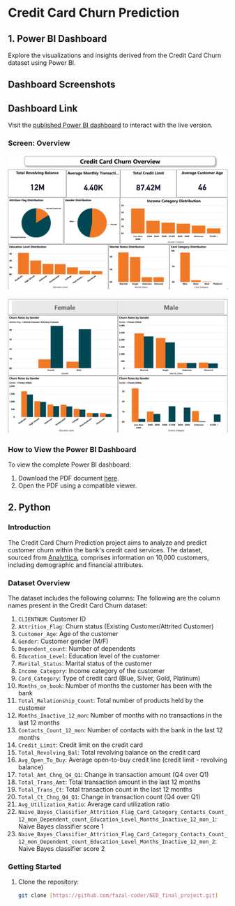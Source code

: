 # Credit Card Churn Prediction

## 1. Power BI Dashboard

Explore the visualizations and insights derived from the Credit Card Churn dataset using Power BI.

## Dashboard Screenshots

## Dashboard Link

Visit the [published Power BI dashboard](https://app.powerbi.com/links/q40DMSCHhS?ctid=cc9971dc-be22-40f0-9825-3f01fb8995d2&pbi_source=linkShare) to interact with the live version.

### Screen: Overview

![Overview](images/final_bi_last_page-0001.jpg)

![Overview](images/final_bi_last_page-0002.jpg)

### How to View the Power BI Dashboard

To view the complete Power BI dashboard:

1. Download the PDF document [here](images/final_bi_last.pdf).
2. Open the PDF using a compatible viewer.

## 2. Python

### Introduction

The Credit Card Churn Prediction project aims to analyze and predict customer churn within the bank's credit card services. The dataset, sourced from [Analyttica](https://leaps.analyttica.com/home), comprises information on 10,000 customers, including demographic and financial attributes.

### Dataset Overview

The dataset includes the following columns:
The following are the column names present in the Credit Card Churn dataset:

1. `CLIENTNUM`: Customer ID
2. `Attrition_Flag`: Churn status (Existing Customer/Attrited Customer)
3. `Customer_Age`: Age of the customer
4. `Gender`: Customer gender (M/F)
5. `Dependent_count`: Number of dependents
6. `Education_Level`: Education level of the customer
7. `Marital_Status`: Marital status of the customer
8. `Income_Category`: Income category of the customer
9. `Card_Category`: Type of credit card (Blue, Silver, Gold, Platinum)
10. `Months_on_book`: Number of months the customer has been with the bank
11. `Total_Relationship_Count`: Total number of products held by the customer
12. `Months_Inactive_12_mon`: Number of months with no transactions in the last 12 months
13. `Contacts_Count_12_mon`: Number of contacts with the bank in the last 12 months
14. `Credit_Limit`: Credit limit on the credit card
15. `Total_Revolving_Bal`: Total revolving balance on the credit card
16. `Avg_Open_To_Buy`: Average open-to-buy credit line (credit limit - revolving balance)
17. `Total_Amt_Chng_Q4_Q1`: Change in transaction amount (Q4 over Q1)
18. `Total_Trans_Amt`: Total transaction amount in the last 12 months
19. `Total_Trans_Ct`: Total transaction count in the last 12 months
20. `Total_Ct_Chng_Q4_Q1`: Change in transaction count (Q4 over Q1)
21. `Avg_Utilization_Ratio`: Average card utilization ratio
22. `Naive_Bayes_Classifier_Attrition_Flag_Card_Category_Contacts_Count_12_mon_Dependent_count_Education_Level_Months_Inactive_12_mon_1`: Naive Bayes classifier score 1
23. `Naive_Bayes_Classifier_Attrition_Flag_Card_Category_Contacts_Count_12_mon_Dependent_count_Education_Level_Months_Inactive_12_mon_2`: Naive Bayes classifier score 2


### Getting Started

1. Clone the repository:

   ```bash
   git clone [https://github.com/fazal-coder/NED_final_project.git]
   ```
